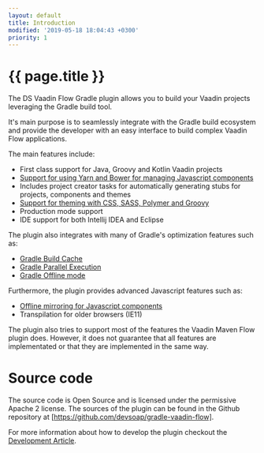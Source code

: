 ```yaml
---
layout: default
title: Introduction
modified: '2019-05-18 18:04:43 +0300'
priority: 1
---
```


# {{ page.title }}

The DS Vaadin Flow Gradle plugin allows you to build your Vaadin projects leveraging the Gradle build tool. 

It's main purpose is to seamlessly integrate with the Gradle build ecosystem and provide the developer with an easy
interface to build complex Vaadin Flow applications.

The main features include:

  * First class support for Java, Groovy and Kotlin Vaadin projects 
  * [Support for using Yarn and Bower for managing Javascript components](add_yarn_npm_dependency.html)
  * Includes project creator tasks for automatically generating stubs for projects, components and themes
  * [Support for theming with CSS, SASS, Polymer and Groovy](vaadin_flow_gradle_plugin_themes)
  * Production mode support 
  * IDE support for both Intellij IDEA and Eclipse


The plugin also integrates with many of Gradle's optimization features such as:

  * [Gradle Build Cache](offline_and_caching.html#gradle-build-cache)
  * [Gradle Parallel Execution](offline_and_caching.html#gradle-parallel-task-execution)
  * [Gradle Offline mode](offline_and_caching.html#gradle-offline-mode)

Furthermore, the plugin provides advanced Javascript features such as:

  * [Offline mirroring for Javascript components](offline_and_caching.html#production-mode-offline-mode)
  * Transpilation for older browsers (IE11)


The plugin also tries to support most of the features the Vaadin Maven Flow plugin does. However, it does not guarantee that all features are implementated or that they are implemented in the same way.


# Source code

The source code is Open Source and is licensed under the permissive Apache 2 license. The sources of the plugin can be found in the Github repository at [https://github.com/devsoap/gradle-vaadin-flow].

For more information about how to develop the plugin checkout the [Development Article](todo-link).